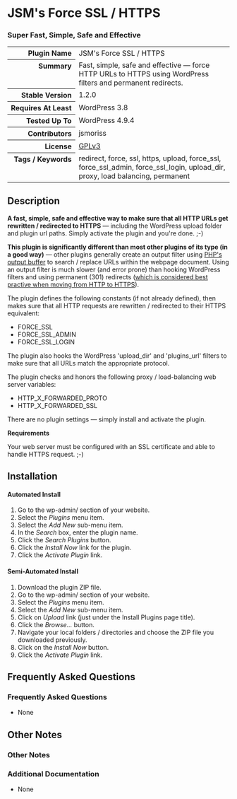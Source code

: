 <h1>JSM&#039;s Force SSL / HTTPS</h1><h3>Super Fast, Simple, Safe and Effective</h3>

<table>
<tr><th align="right" valign="top" nowrap>Plugin Name</th><td>JSM&#039;s Force SSL / HTTPS</td></tr>
<tr><th align="right" valign="top" nowrap>Summary</th><td>Fast, simple, safe and effective &mdash; force HTTP URLs to HTTPS using WordPress filters and permanent redirects.</td></tr>
<tr><th align="right" valign="top" nowrap>Stable Version</th><td>1.2.0</td></tr>
<tr><th align="right" valign="top" nowrap>Requires At Least</th><td>WordPress 3.8</td></tr>
<tr><th align="right" valign="top" nowrap>Tested Up To</th><td>WordPress 4.9.4</td></tr>
<tr><th align="right" valign="top" nowrap>Contributors</th><td>jsmoriss</td></tr>
<tr><th align="right" valign="top" nowrap>License</th><td><a href="https://www.gnu.org/licenses/gpl.txt">GPLv3</a></td></tr>
<tr><th align="right" valign="top" nowrap>Tags / Keywords</th><td>redirect, force, ssl, https, upload, force_ssl, force_ssl_admin, force_ssl_login, upload_dir, proxy, load balancing, permanent</td></tr>
</table>

<h2>Description</h2>

<p><strong>A fast, simple, safe and effective way to make sure that all HTTP URLs get rewritten / redirected to HTTPS</strong> &mdash; including the WordPress upload folder and plugin url paths. Simply activate the plugin and you're done. ;-)</p>

<p><strong>This plugin is significantly different than most other plugins of its type (in a good way)</strong> &mdash; other plugins generally create an output filter using <a href="http://php.net/manual/en/function.ob-start.php">PHP's output buffer</a> to search / replace URLs within the webpage document. Using an output filter is much slower (and error prone) than hooking WordPress filters and using permanent (301) redirects (<a href="https://en.wikipedia.org/wiki/HTTP_301">which is considered best practive when moving from HTTP to HTTPS</a>).</p>

<p>The plugin defines the following constants (if not already defined), then makes sure that all HTTP requests are rewritten / redirected to their HTTPS equivalent:</p>

<ul>
<li>FORCE_SSL</li>
<li>FORCE_SSL_ADMIN</li>
<li>FORCE_SSL_LOGIN</li>
</ul>

<p>The plugin also hooks the WordPress 'upload_dir' and 'plugins_url' filters to make sure that all URLs match the appropriate protocol.</p>

<p>The plugin checks and honors the following proxy / load-balancing web server variables:</p>

<ul>
<li>HTTP_X_FORWARDED_PROTO</li>
<li>HTTP_X_FORWARDED_SSL</li>
</ul>

<p>There are no plugin settings &mdash; simply install and activate the plugin.</p>

<p><strong>Requirements</strong></p>

<p>Your web server must be configured with an SSL certificate and able to handle HTTPS request. ;-)</p>


<h2>Installation</h2>

<h4>Automated Install</h4>

<ol>
<li>Go to the wp-admin/ section of your website.</li>
<li>Select the <em>Plugins</em> menu item.</li>
<li>Select the <em>Add New</em> sub-menu item.</li>
<li>In the <em>Search</em> box, enter the plugin name.</li>
<li>Click the <em>Search Plugins</em> button.</li>
<li>Click the <em>Install Now</em> link for the plugin.</li>
<li>Click the <em>Activate Plugin</em> link.</li>
</ol>

<h4>Semi-Automated Install</h4>

<ol>
<li>Download the plugin ZIP file.</li>
<li>Go to the wp-admin/ section of your website.</li>
<li>Select the <em>Plugins</em> menu item.</li>
<li>Select the <em>Add New</em> sub-menu item.</li>
<li>Click on <em>Upload</em> link (just under the Install Plugins page title).</li>
<li>Click the <em>Browse...</em> button.</li>
<li>Navigate your local folders / directories and choose the ZIP file you downloaded previously.</li>
<li>Click on the <em>Install Now</em> button.</li>
<li>Click the <em>Activate Plugin</em> link.</li>
</ol>


<h2>Frequently Asked Questions</h2>

<h3>Frequently Asked Questions</h3>

<ul>
<li>None</li>
</ul>


<h2>Other Notes</h2>

<h3>Other Notes</h3>
<h3>Additional Documentation</h3>

<ul>
<li>None</li>
</ul>

